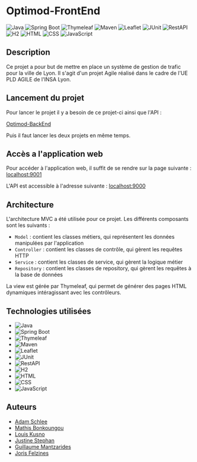 # Optimod-FrontEnd
![Java](https://img.shields.io/badge/-Java-black?style=flat-circle&logo=java)
![Spring Boot](https://img.shields.io/badge/-Spring%20Boot-black?style=flat-circle&logo=spring)
![Thymeleaf](https://img.shields.io/badge/-Thymeleaf-black?style=flat-circle&logo=thymeleaf)
![Maven](https://img.shields.io/badge/-Maven-black?style=flat-circle&logo=apache-maven)
![Leaflet](https://img.shields.io/badge/-Leaflet-black?style=flat-circle&logo=leaflet)
![JUnit](https://img.shields.io/badge/-JUnit-black?style=flat-circle&logo=junit)
![RestAPI](https://img.shields.io/badge/-RestAPI-black?style=flat-circle&logo=restapi)
![H2](https://img.shields.io/badge/-H2-black?style=flat-circle&logo=h2)
![HTML](https://img.shields.io/badge/-HTML-black?style=flat-circle&logo=html5)
![CSS](https://img.shields.io/badge/-CSS-black?style=flat-circle&logo=css3)
![JavaScript](https://img.shields.io/badge/-JavaScript-black?style=flat-circle&logo=javascript)

## Description

Ce projet a pour but de mettre en place un système de gestion de trafic pour la ville de Lyon. Il s'agit d'un projet Agile réalisé dans le cadre de l'UE PLD AGILE de l'INSA Lyon.

## Lancement du projet

Pour lancer le projet il y a besoin de ce projet-ci ainsi que l'API :

[Optimod-BackEnd](https://github.com/hexplosif/Optimod-BackEnd.git) 

Puis il faut lancer les deux projets en même temps.

## Accès a l'application web

Pour accéder à l'application web, il suffit de se rendre sur la page suivante :
[localhost:9001](localhost:9001)

L'API est accessible à l'adresse suivante :
[localhost:9000](localhost:9000)

## Architecture

L'architecture MVC a été utilisée pour ce projet. Les différents composants sont les suivants :

- `Model` : contient les classes métiers, qui représentent les données manipulées par l'application
- `Controller` : contient les classes de contrôle, qui gèrent les requêtes HTTP
- `Service` : contient les classes de service, qui gèrent la logique métier
- `Repository` : contient les classes de repository, qui gèrent les requêtes à la base de données

La view est gérée par Thymeleaf, qui permet de générer des pages HTML dynamiques intéragissant avec les contrôleurs.

## Technologies utilisées

- ![Java](https://img.shields.io/badge/-Java-black?style=flat-circle&logo=java)
- ![Spring Boot](https://img.shields.io/badge/-Spring%20Boot-black?style=flat-circle&logo=spring)
- ![Thymeleaf](https://img.shields.io/badge/-Thymeleaf-black?style=flat-circle&logo=thymeleaf)
- ![Maven](https://img.shields.io/badge/-Maven-black?style=flat-circle&logo=apache-maven)
- ![Leaflet](https://img.shields.io/badge/-Leaflet-black?style=flat-circle&logo=leaflet)
- ![JUnit](https://img.shields.io/badge/-JUnit-black?style=flat-circle&logo=junit)
- ![RestAPI](https://img.shields.io/badge/-RestAPI-black?style=flat-circle&logo=restapi)
- ![H2](https://img.shields.io/badge/-H2-black?style=flat-circle&logo=h2)
- ![HTML](https://img.shields.io/badge/-HTML-black?style=flat-circle&logo=html5)
- ![CSS](https://img.shields.io/badge/-CSS-black?style=flat-circle&logo=css3)
- ![JavaScript](https://img.shields.io/badge/-JavaScript-black?style=flat-circle&logo=javascript)
## Auteurs

- [Adam Schlee](https://github.com/AdSchl2E)
- [Mathis Bonkoungou](https://github.com/mbonkoungou)
- [Louis Kusno](https://github.com/howdrox)
- [Justine Stephan](https://github.com/JustineStep)
- [Guillaume Mantzarides](https://github.com/equisarque)
- [Joris Felzines](https://github.com/Ereguof)
